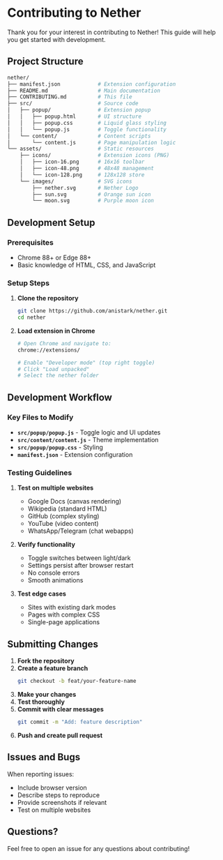 # Contributing to Nether

Thank you for your interest in contributing to Nether! This guide will help you get started with development.

## Project Structure

```sh
nether/
├── manifest.json            # Extension configuration
├── README.md                # Main documentation
├── CONTRIBUTING.md          # This file
├── src/                     # Source code
│   ├── popup/               # Extension popup
│   │   ├── popup.html       # UI structure
│   │   ├── popup.css        # Liquid glass styling
│   │   └── popup.js         # Toggle functionality
│   └── content/             # Content scripts
│       └── content.js       # Page manipulation logic
└── assets/                  # Static resources
    ├── icons/               # Extension icons (PNG)
    │   ├── icon-16.png      # 16x16 toolbar
    │   ├── icon-48.png      # 48x48 management
    │   └── icon-128.png     # 128x128 store
    └── images/              # SVG icons
        ├── nether.svg       # Nether Logo
        ├── sun.svg          # Orange sun icon
        └── moon.svg         # Purple moon icon
```

## Development Setup

### Prerequisites
- Chrome 88+ or Edge 88+
- Basic knowledge of HTML, CSS, and JavaScript

### Setup Steps

1. **Clone the repository**
   ```sh
   git clone https://github.com/anistark/nether.git
   cd nether
   ```

2. **Load extension in Chrome**
   ```sh
   # Open Chrome and navigate to:
   chrome://extensions/
   
   # Enable "Developer mode" (top right toggle)
   # Click "Load unpacked"
   # Select the nether folder
   ```

## Development Workflow

### Key Files to Modify

- **`src/popup/popup.js`** - Toggle logic and UI updates
- **`src/content/content.js`** - Theme implementation
- **`src/popup/popup.css`** - Styling
- **`manifest.json`** - Extension configuration

### Testing Guidelines

1. **Test on multiple websites**
   - Google Docs (canvas rendering)
   - Wikipedia (standard HTML)
   - GitHub (complex styling)
   - YouTube (video content)
   - WhatsApp/Telegram (chat webapps)

2. **Verify functionality**
   - Toggle switches between light/dark
   - Settings persist after browser restart
   - No console errors
   - Smooth animations

3. **Test edge cases**
   - Sites with existing dark modes
   - Pages with complex CSS
   - Single-page applications

## Submitting Changes

1. **Fork the repository**
2. **Create a feature branch**
   ```sh
   git checkout -b feat/your-feature-name
   ```
3. **Make your changes**
4. **Test thoroughly**
5. **Commit with clear messages**
   ```sh
   git commit -m "Add: feature description"
   ```
6. **Push and create pull request**

## Issues and Bugs

When reporting issues:
- Include browser version
- Describe steps to reproduce
- Provide screenshots if relevant
- Test on multiple websites

## Questions?

Feel free to open an issue for any questions about contributing!
